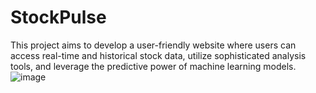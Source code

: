# StockPulse
This project aims to develop a user-friendly website where users can access real-time and historical stock data, utilize sophisticated analysis tools, and leverage the predictive power of machine learning models. 
![image](https://github.com/user-attachments/assets/e101eb35-c469-4def-a2d3-49cecc0bbbf8)




